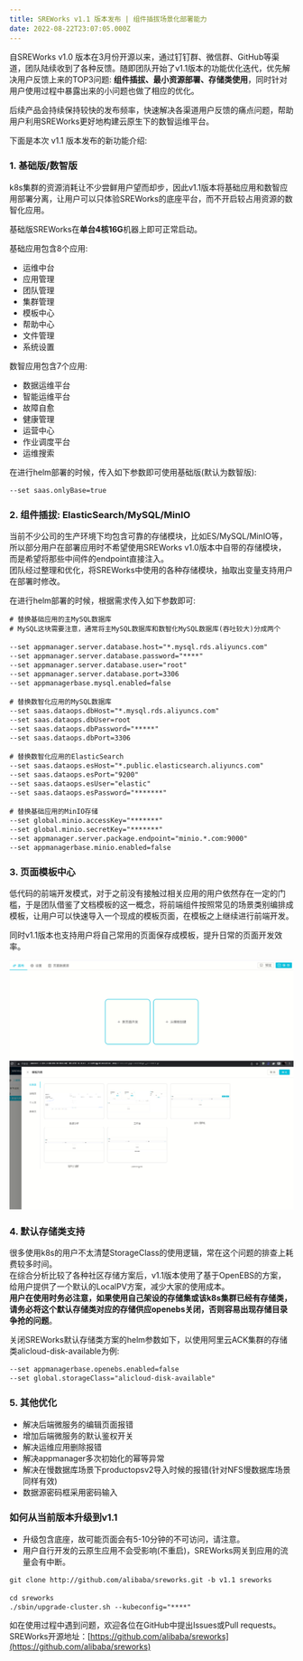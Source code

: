 ```yaml
---
title: SREWorks v1.1 版本发布 | 组件插拔场景化部署能力
date: 2022-08-22T23:07:05.000Z
---
```



自SREWorks v1.0 版本在3月份开源以来，通过钉钉群、微信群、GitHub等渠道，团队陆续收到了各种反馈。随即团队开始了v1.1版本的功能优化迭代，优先解决用户反馈上来的TOP3问题: **组件插拔、最小资源部署、存储类使用**，同时针对用户使用过程中暴露出来的小问题也做了相应的优化。

后续产品会持续保持较快的发布频率，快速解决各渠道用户反馈的痛点问题，帮助用户利用SREWorks更好地构建云原生下的数智运维平台。

下面是本次 v1.1 版本发布的新功能介绍: 

<a name="jVBkA"></a>

### 1. 基础版/数智版

k8s集群的资源消耗让不少尝鲜用户望而却步，因此v1.1版本将基础应用和数智应用部署分离，让用户可以只体验SREWorks的底座平台，而不开启较占用资源的数智化应用。

基础版SREWorks在**单台4核16G**机器上即可正常启动。

基础应用包含8个应用: 

- 运维中台
- 应用管理
- 团队管理
- 集群管理
- 模板中心
- 帮助中心
- 文件管理
- 系统设置

数智应用包含7个应用:

- 数据运维平台
- 智能运维平台
- 故障自愈
- 健康管理
- 运营中心
- 作业调度平台
- 运维搜索

在进行helm部署的时候，传入如下参数即可使用基础版(默认为数智版):
```
--set saas.onlyBase=true
```

<a name="daZ6i"></a>

### 2. 组件插拔: ElasticSearch/MySQL/MinIO

当前不少公司的生产环境下均包含可靠的存储模块，比如ES/MySQL/MinIO等，所以部分用户在部署应用时不希望使用SREWorks v1.0版本中自带的存储模块，而是希望将那些中间件的endpoint直接注入。<br />团队经过整理和优化，将SREWorks中使用的各种存储模块，抽取出变量支持用户在部署时修改。

在进行helm部署的时候，根据需求传入如下参数即可:
```
# 替换基础应用的主MySQL数据库
# MySQL这块需要注意，通常将主MySQL数据库和数智化MySQL数据库(吞吐较大)分成两个

--set appmanager.server.database.host="*.mysql.rds.aliyuncs.com" 
--set appmanager.server.database.password="****"
--set appmanager.server.database.user="root"
--set appmanager.server.database.port=3306
--set appmanagerbase.mysql.enabled=false

# 替换数智化应用的MySQL数据库
--set saas.dataops.dbHost="*.mysql.rds.aliyuncs.com"
--set saas.dataops.dbUser=root
--set saas.dataops.dbPassword="*****"
--set saas.dataops.dbPort=3306

# 替换数智化应用的ElasticSearch
--set saas.dataops.esHost="*.public.elasticsearch.aliyuncs.com"
--set saas.dataops.esPort="9200"
--set saas.dataops.esUser="elastic"
--set saas.dataops.esPassword="*******"

# 替换基础应用的MinIO存储
--set global.minio.accessKey="*******"
--set global.minio.secretKey="*******"
--set appmanager.server.package.endpoint="minio.*.com:9000"
--set appmanagerbase.minio.enabled=false

```

<a name="ZELUF"></a>

### 3. 页面模板中心

低代码的前端开发模式，对于之前没有接触过相关应用的用户依然存在一定的门槛，于是团队借鉴了文档模板的这一概念，将前端组件按照常见的场景类别编排成模板，让用户可以快速导入一个现成的模板页面，在模板之上继续进行前端开发。

同时v1.1版本也支持用户将自己常用的页面保存成模板，提升日常的页面开发效率。

![image.png](./pictures/1661210046371-035f9eba-6261-4957-bf64-97181209bce6.png)<br />![image.png](./pictures/1661210046411-f2b1581d-ffac-48e4-becb-8474a9515137.png)

<a name="SwSOF"></a>

### 
<a name="Aj0EL"></a>

### 4. 默认存储类支持

很多使用k8s的用户不太清楚StorageClass的使用逻辑，常在这个问题的排查上耗费较多时间。<br />在综合分析比较了各种社区存储方案后，v1.1版本使用了基于OpenEBS的方案，给用户提供了一个默认的LocalPV方案，减少大家的使用成本。<br />**用户在使用时务必注意，如果使用自己架设的存储集或该k8s集群已经有存储类，请务必将这个默认存储类对应的存储供应openebs关闭，否则容易出现存储目录争抢的问题**。

关闭SREWorks默认存储类方案的helm参数如下，以使用阿里云ACK集群的存储类alicloud-disk-available为例:
```
--set appmanagerbase.openebs.enabled=false
--set global.storageClass="alicloud-disk-available"
```

<a name="sw91G"></a>

### 5. 其他优化

- 解决后端微服务的编辑页面报错
- 增加后端微服务的默认鉴权开关
- 解决运维应用删除报错
- 解决appmanager多次初始化的幂等异常
- 解决在慢数据库场景下productopsv2导入时候的报错(针对NFS慢数据库场景同样有效)
- 数据源密码框采用密码输入


<a name="IzfXK"></a>

### 如何从当前版本升级到v1.1

- 升级包含底座，故可能页面会有5-10分钟的不可访问，请注意。
- 用户自行开发的云原生应用不会受影响(不重启)，SREWorks网关到应用的流量会有中断。
```
git clone http://github.com/alibaba/sreworks.git -b v1.1 sreworks

cd sreworks
./sbin/upgrade-cluster.sh --kubeconfig="****"
```



如在使用过程中遇到问题，欢迎各位在GitHub中提出Issues或Pull requests。<br />SREWorks开源地址：[https://github.com/alibaba/sreworks](https://github.com/alibaba/sreworks)<br />[<br />](https://yuque.antfin.com/abm/vt2s8x/br0fdf)

